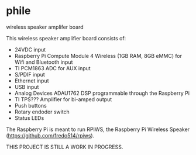 # phile
wireless speaker amplifer board

This wireless speaker amplifier board consists of:
* 24VDC input
* Raspberry Pi Compute Module 4 Wireless (1GB RAM, 8GB eMMC) for Wifi and Bluetooth input
* TI PCM1863 ADC for AUX input
* S/PDIF input
* Ethernet input
* USB input
* Analog Devices ADAU1762 DSP programmable through the Raspberry Pi
* TI TPS??? Amplifier for bi-amped output
* Push buttons
* Rotary endoder switch
* Status LEDs

The Raspberry Pi is meant to run RPIWS, the Raspberry Pi Wireless Speaker (https://github.com/fredo514/rpiws).

THIS PROJECT IS STILL A WORK IN PROGRESS.
